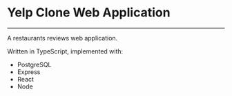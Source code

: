 # Yelp Clone Web Application
---
A restaurants reviews web application.

Written in TypeScript, implemented with:
* PostgreSQL
* Express
* React
* Node
